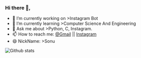### Hi there 👋,

<!--
**mayurfartade/mayurfartade** is a ✨ _special_ ✨ repository because its `README.md` (this file) appears on your GitHub profile.-->


- 🔭 I’m currently working on >Instagram Bot
- 🌱 I’m currently learning >Computer Science And Engineering
- 💬 Ask me about >Python, C, Instagram.
- 📫 How to reach me: <a href="mailto:fartademayur@gmail.com">@Gmail</a> || <a href='https://www.instagram.com/computer_science_engineering_/'>Instagram</a>
- 😄 NickName: >Sonu


![Github stats](https://github-readme-stats.vercel.app/api?username=mayurfartade)

